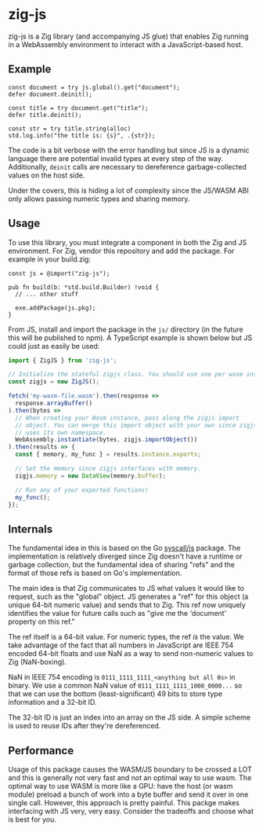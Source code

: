 # zig-js

zig-js is a Zig library (and accompanying JS glue) that enables Zig
running in a WebAssembly environment to interact with a JavaScript-based
host.

## Example

```zig
const document = try js.global().get("document");
defer document.deinit();

const title = try document.get("title");
defer title.deinit();

const str = try title.string(alloc)
std.log.info("the title is: {s}", .{str});
```

The code is a bit verbose with the error handling but since JS is a
dynamic language there are potential invalid types at every step of the
way. Additionally, `deinit` calls are necessary to dereference garbage-collected
values on the host side.

Under the covers, this is hiding a lot of complexity since the JS/WASM
ABI only allows passing numeric types and sharing memory.

## Usage

To use this library, you must integrate a component in both the Zig
and JS environment. For Zig, vendor this repository and add the package.
For example in your build.zig:

```
const js = @import("zig-js");

pub fn build(b: *std.build.Builder) !void {
  // ... other stuff

  exe.addPackage(js.pkg);
}
```

From JS, install and import the package in the `js/` directory (in the future
this will be published to npm). A TypeScript example is shown below but
JS could just as easily be used:

```typescript
import { ZigJS } from 'zig-js';

// Initialize the stateful zigjs class. You should use one per wasm instance.
const zigjs = new ZigJS();

fetch('my-wasm-file.wasm').then(response =>
  response.arrayBuffer()
).then(bytes =>
  // When creating your Wasm instance, pass along the zigjs import
  // object. You can merge this import object with your own since zigjs
  // uses its own namespace.
  WebAssembly.instantiate(bytes, zigjs.importObject())
).then(results => {
  const { memory, my_func } = results.instance.exports;

  // Set the memory since zigjs interfaces with memory.
  zigjs.memory = new DataView(memory.buffer);

  // Run any of your exported functions!
  my_func();
});
```

## Internals

The fundamental idea in this is based on the Go
[syscall/js](https://pkg.go.dev/syscall/js) package. The implementation
is relatively diverged since Zig doesn't have a runtime or garbage collection,
but the fundamental idea of sharing "refs" and the format of those refs is
based on Go's implementation.

The main idea is that Zig communicates to JS what values it would like
to request, such as the "global" object. JS generates a "ref" for this
object (a unique 64-bit numeric value) and sends that to Zig. This ref now
uniquely identifies the value for future calls such as "give me the
'document' property on this ref."

The ref itself is a 64-bit value. For numeric types, the ref _is_ the
value. We take advantage of the fact that all numbers in JavaScript are
IEEE 754 encoded 64-bit floats and use NaN as a way to send non-numeric values
to Zig (NaN-boxing).

NaN in IEEE 754 encoding is `0111_1111_1111_<anything but all 0s>` in binary.
We use a common NaN value of `0111_1111_1111_1000_0000...` so that we can use
the bottom (least-significant) 49 bits to store type information and
a 32-bit ID.

The 32-bit ID is just an index into an array on the JS side. A simple scheme
is used to reuse IDs after they're dereferenced.

## Performance

Usage of this package causes the WASM/JS boundary to be crossed a LOT
and this is generally not very fast and not an optimal way to use wasm.
The optimal way to use WASM is more like a GPU: have the host (or wasm
module) preload a bunch of work into a byte buffer and send it over
in one single call. However, this approach is pretty painful.
This packge makes interfacing with JS very, very easy. Consider the
tradeoffs and choose what is best for you.
